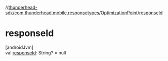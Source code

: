 //[thunderhead-sdk](../../../index.md)/[com.thunderhead.mobile.responsetypes](../index.md)/[OptimizationPoint](index.md)/[responseId](response-id.md)

# responseId

[androidJvm]\
val [responseId](response-id.md): String? = null
